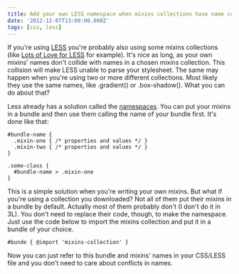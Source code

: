 ```yaml
---
title: Add your own LESS namespace when mixins collections have name conflicts
date: '2012-12-07T13:00:00.000Z'
tags: [css, less]
---
```


If you're using [LESS](http://lesscss.org) you're probably also using some mixins collections (like [Lots of Love for LESS](http://mateuszkocz.github.com/3l) for example). It's nice as long, as your own mixins' names don't collide with names in a chosen mixins collection. This collision will make LESS unable to parse your stylesheet. The same may happen when you're using two or more different collections. Most likely they use the same names, like .gradient() or .box-shadow(). What you can do about that?

Less already has a solution called the [namespaces](http://lesscss.org//#-namespaces). You can put your mixins in a bundle and then use them calling the name of your bundle first. It's done like that:

```less
#bundle-name {
  .mixin-one { /* properties and values */ }
  .mixin-two { /* properties and values */ }
}

.some-class {
  #bundle-name > .mixin-one
}
```

This is a simple solution when you're writing your own mixins. But what if you're using a collection you downloaded? Not all of them put their mixins in a bundle by default. Actually most of them probably don't (I don't do it in 3L). You don't need to replace their code, though, to make the namespace. Just use the code below to import the mixins collection and put it in a bundle of your choice.

```less
#bunde { @import 'mixins-collection' }
```

Now you can just refer to this bundle and mixins' names in your CSS/LESS file and you don't need to care about conflicts in names.
